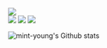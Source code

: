 <a href="https://hits.seeyoufarm.com"><img src="https://hits.seeyoufarm.com/api/count/incr/badge.svg?url=https%3A%2F%2Fgithub.com%2Fmint-young%2Fhit-counter&count_bg=%23C5DBE6&title_bg=%23555555&icon=&icon_color=%23E7E7E7&title=hits&edge_flat=false"/></a>  
<a href = "https://mintyoungS2.github.io" target="_blank"><img src="https://img.shields.io/badge/Portfolio-c5dbe6?style=flat&logo=GitHub&logoColor=white"/></a>
<a herf = "https://mintyoungs2.tistory.com/" target="_blank"><img src="https://img.shields.io/badge/Blog-E71D29?style=falt&logo=Undertale&logoColor=white"/></a>
<a href = "https://www.linkedin.com/in/ha-young-park-aa91651aa" target="_blank"><img src = "https://img.shields.io/badge/LinkedIn-0077b5?style=flat&logo=LinkedIn&logoColor=white"/></a>

![mint-young's Github stats](https://github-readme-stats.vercel.app/api?username=mintyoungS2&show_icons=true)

<!--
**mint-young/mint-young** is a ✨ _special_ ✨ repository because its `README.md` (this file) appears on your GitHub profile.

Here are some ideas to get you started:

- 🔭 I’m currently working on ...
- 🌱 I’m currently learning ...
- 👯 I’m looking to collaborate on ...
- 🤔 I’m looking for help with ...
- 💬 Ask me about ...
- 📫 How to reach me: ...
- 😄 Pronouns: ...
- ⚡ Fun fact: ...
-->
